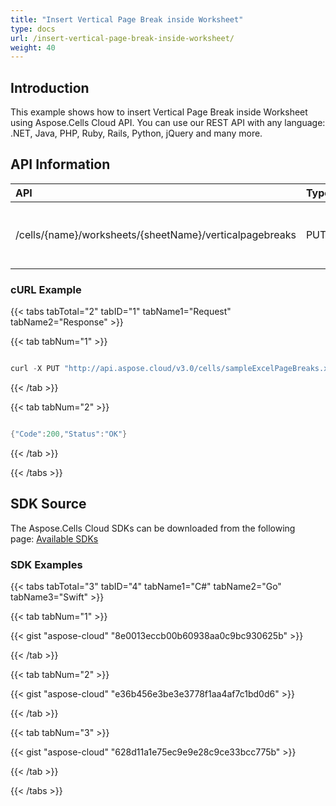 ```yaml
---
title: "Insert Vertical Page Break inside Worksheet"
type: docs
url: /insert-vertical-page-break-inside-worksheet/
weight: 40
---
```


## **Introduction**
This example shows how to insert Vertical Page Break inside Worksheet using Aspose.Cells Cloud API. You can use our REST API with any language: .NET, Java, PHP, Ruby, Rails, Python, jQuery and many more.
## **API Information**

|**API**|**Type**|**Description**|**Resource Link**|
| :- | :- | :- | :- |
|/cells/{name}/worksheets/{sheetName}/verticalpagebreaks|PUT|Adds a vertical page break in worksheet|[PutVerticalPageBreak](https://apireference.aspose.cloud/cells/#/PageBreaks/PutVerticalPageBreak)|
### **cURL Example**
{{< tabs tabTotal="2" tabID="1" tabName1="Request" tabName2="Response" >}}

{{< tab tabNum="1" >}}

```java

curl -X PUT "http://api.aspose.cloud/v3.0/cells/sampleExcelPageBreaks.xlsx/worksheets/Sheet1/verticalpagebreaks?column=9" -H "Content-Type: application/json" -H "Accept: application/json"

```

{{< /tab >}}

{{< tab tabNum="2" >}}

```java

{"Code":200,"Status":"OK"}

```

{{< /tab >}}

{{< /tabs >}}
## **SDK Source**
The Aspose.Cells Cloud SDKs can be downloaded from the following page: [Available SDKs](/cells/available-sdks/)
### **SDK Examples**
{{< tabs tabTotal="3" tabID="4" tabName1="C#" tabName2="Go" tabName3="Swift" >}}

{{< tab tabNum="1" >}}

{{< gist "aspose-cloud" "8e0013eccb00b60938aa0c9bc930625b" >}}

{{< /tab >}}

{{< tab tabNum="2" >}}

{{< gist "aspose-cloud" "e36b456e3be3e3778f1aa4af7c1bd0d6" >}}

{{< /tab >}}

{{< tab tabNum="3" >}}

{{< gist "aspose-cloud" "628d11a1e75ec9e9e28c9ce33bcc775b" >}}

{{< /tab >}}

{{< /tabs >}}
